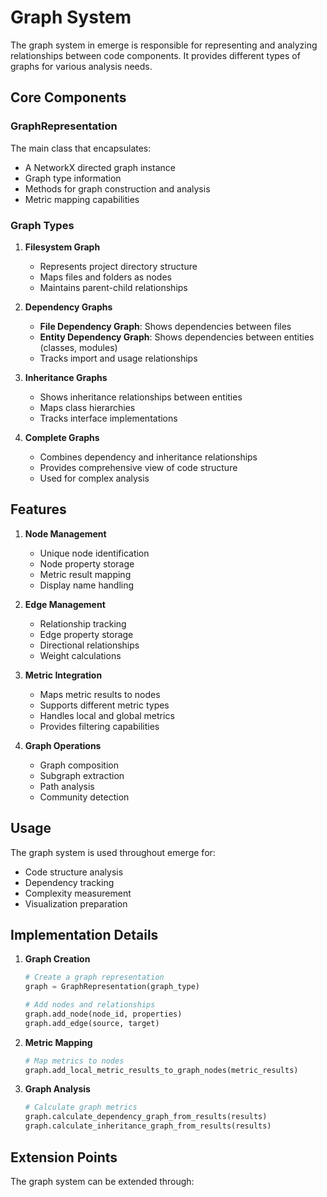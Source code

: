 # Graph System

The graph system in emerge is responsible for representing and analyzing relationships between code components. It provides different types of graphs for various analysis needs.

## Core Components

### GraphRepresentation
The main class that encapsulates:
- A NetworkX directed graph instance
- Graph type information
- Methods for graph construction and analysis
- Metric mapping capabilities

### Graph Types

1. **Filesystem Graph**
   - Represents project directory structure
   - Maps files and folders as nodes
   - Maintains parent-child relationships

2. **Dependency Graphs**
   - **File Dependency Graph**: Shows dependencies between files
   - **Entity Dependency Graph**: Shows dependencies between entities (classes, modules)
   - Tracks import and usage relationships

3. **Inheritance Graphs**
   - Shows inheritance relationships between entities
   - Maps class hierarchies
   - Tracks interface implementations

4. **Complete Graphs**
   - Combines dependency and inheritance relationships
   - Provides comprehensive view of code structure
   - Used for complex analysis

## Features

1. **Node Management**
   - Unique node identification
   - Node property storage
   - Metric result mapping
   - Display name handling

2. **Edge Management**
   - Relationship tracking
   - Edge property storage
   - Directional relationships
   - Weight calculations

3. **Metric Integration**
   - Maps metric results to nodes
   - Supports different metric types
   - Handles local and global metrics
   - Provides filtering capabilities

4. **Graph Operations**
   - Graph composition
   - Subgraph extraction
   - Path analysis
   - Community detection

## Usage

The graph system is used throughout emerge for:
- Code structure analysis
- Dependency tracking
- Complexity measurement
- Visualization preparation

## Implementation Details

1. **Graph Creation**
   ```python
   # Create a graph representation
   graph = GraphRepresentation(graph_type)
   
   # Add nodes and relationships
   graph.add_node(node_id, properties)
   graph.add_edge(source, target)
   ```

2. **Metric Mapping**
   ```python
   # Map metrics to nodes
   graph.add_local_metric_results_to_graph_nodes(metric_results)
   ```

3. **Graph Analysis**
   ```python
   # Calculate graph metrics
   graph.calculate_dependency_graph_from_results(results)
   graph.calculate_inheritance_graph_from_results(results)
   ```

## Extension Points

The graph system can be extended through: